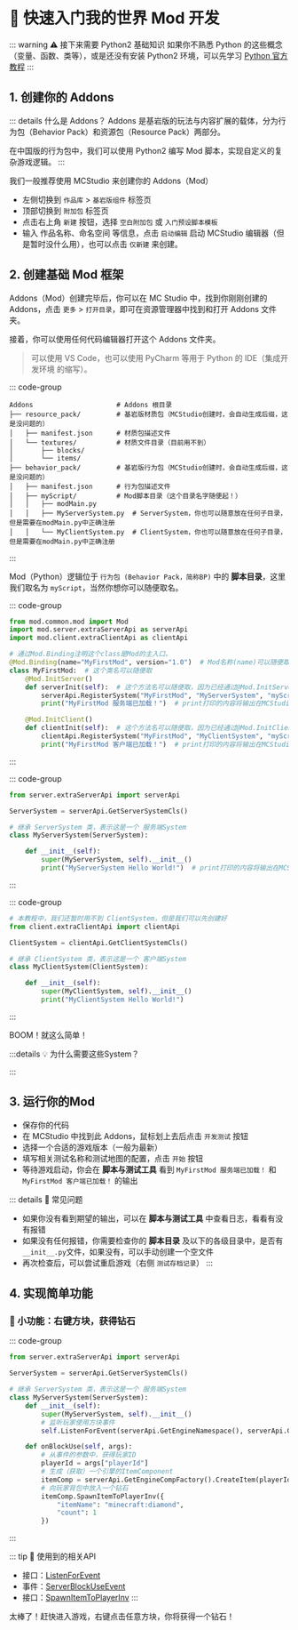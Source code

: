# 🚀 快速入门我的世界 Mod 开发

::: warning :warning: 接下来需要 Python2 基础知识
如果你不熟悉 Python 的这些概念（变量、函数、类等），或是还没有安装 Python2 环境，可以先学习 [Python 官方教程](https://docs.python.org/zh-cn/2/tutorial/index.html)
:::

## 1. 创建你的 Addons

::: details 什么是 Addons？
Addons 是基岩版的玩法与内容扩展的载体，分为行为包（Behavior Pack）和资源包（Resource Pack）两部分。

在中国版的行为包中，我们可以使用 Python2 编写 Mod 脚本，实现自定义的复杂游戏逻辑。
:::

我们一般推荐使用 MCStudio 来创建你的 Addons（Mod）

- 左侧切换到 `作品库` > `基岩版组件` 标签页
- 顶部切换到 `附加包` 标签页
- 点击右上角 `新建` 按钮，选择 `空白附加包` 或 `入门预设脚本模板`
- 输入 作品名称、命名空间 等信息，点击 `启动编辑` 启动 MCStudio 编辑器（但是暂时没什么用），也可以点击 `仅新建` 来创建。

## 2. 创建基础 Mod 框架

Addons（Mod）创建完毕后，你可以在 MC Studio 中，找到你刚刚创建的 Addons，点击 `更多` > `打开目录`，即可在资源管理器中找到和打开 Addons 文件夹。

接着，你可以使用任何代码编辑器打开这个 Addons 文件夹。

> 可以使用 VS Code，也可以使用 PyCharm 等用于 Python 的 IDE（集成开发环境 的缩写）。

::: code-group
``` [Addons目录结构]
Addons                     # Addons 根目录
├── resource_pack/         # 基岩版材质包（MCStudio创建时，会自动生成后缀，这是没问题的）
│   ├── manifest.json      # 材质包描述文件
│   └── textures/          # 材质文件目录（目前用不到）
│       ├── blocks/
│       └── items/
├── behavior_pack/         # 基岩版行为包（MCStudio创建时，会自动生成后缀，这是没问题的）
│   ├── manifest.json      # 行为包描述文件
│   ├── myScript/          # Mod脚本目录（这个目录名字随便起！）
│   │   ├── modMain.py
│   │   ├── MyServerSystem.py  # ServerSystem，你也可以随意放在任何子目录，但是需要在modMain.py中正确注册
│   │   └── MyClientSystem.py  # ClientSystem，你也可以随意放在任何子目录，但是需要在modMain.py中正确注册
```
:::

Mod（Python）逻辑位于 `行为包 (Behavior Pack，简称BP)` 中的 **脚本目录**，这里我们取名为 `myScript`，当然你想你可以随便取名。

::: code-group
```python [BP/myScript/modMain.py]
from mod.common.mod import Mod
import mod.server.extraServerApi as serverApi
import mod.client.extraClientApi as clientApi

# 通过Mod.Binding注明这个class是Mod的主入口。
@Mod.Binding(name="MyFirstMod", version="1.0")  # Mod名称(name)可以随便取，但是需要唯一且用于下方注册系统和后续注册事件监听。
class MyFirstMod:  # 这个类名可以随便取
    @Mod.InitServer()
    def serverInit(self):  # 这个方法名可以随便取，因为已经通过@Mod.InitServer()注明是服务端的初始化方法
        serverApi.RegisterSystem("MyFirstMod", "MyServerSystem", "myScript.MyServerSystem.MyServerSystem")
        print("MyFirstMod 服务端已加载！")  # print打印的内容将输出在MCStudio的 日志与调试工具 中

    @Mod.InitClient()
    def clientInit(self):  # 这个方法名可以随便取，因为已经通过@Mod.InitClient()注明是客户端的初始化方法
        clientApi.RegisterSystem("MyFirstMod", "MyClientSystem", "myScript.MyClientSystem.MyClientSystem")
        print("MyFirstMod 客户端已加载！")  # print打印的内容将输出在MCStudio的 日志与调试工具 中
```
:::

::: code-group
```python [BP/myScript/MyServerSystem.py]
from server.extraServerApi import serverApi

ServerSystem = serverApi.GetServerSystemCls()

# 继承 ServerSystem 类，表示这是一个 服务端System
class MyServerSystem(ServerSystem):

    def __init__(self):
        super(MyServerSystem, self).__init__()
        print("MyServerSystem Hello World!")  # print打印的内容将输出在MCStudio的 日志与调试工具 中
```
:::

::: code-group
```python [BP/myScript/MyClientSystem.py]
# 本教程中，我们还暂时用不到 ClientSystem，但是我们可以先创建好
from client.extraClientApi import clientApi

ClientSystem = clientApi.GetClientSystemCls()

# 继承 ClientSystem 类，表示这是一个 客户端System
class MyClientSystem(ClientSystem):

    def __init__(self):
        super(MyClientSystem, self).__init__()
        print("MyClientSystem Hello World!")
```
:::

BOOM！就这么简单！

:::details :bulb: 为什么需要这些System？
<!--@include: @/wiki/1-Mod脚本开发/为什么是System.md-->
:::

## 3. 运行你的Mod

- 保存你的代码
- 在 MCStudio 中找到此 Addons，鼠标划上去后点击 `开发测试` 按钮
- 选择一个合适的游戏版本（一般为最新）
- 填写相关测试名称和测试地图的配置，点击 `开始` 按钮
- 等待游戏启动，你会在 **脚本与测试工具** 看到 `MyFirstMod 服务端已加载！` 和 `MyFirstMod 客户端已加载！` 的输出

::: details :thinking: 常见问题
- 如果你没有看到期望的输出，可以在 **脚本与测试工具** 中查看日志，看看有没有报错
- 如果没有任何报错，你需要检查你的 **脚本目录** 及以下的各级目录中，是否有`__init__.py`文件，如果没有，可以手动创建一个空文件
- 再次检查后，可以尝试重启游戏（右侧 `测试存档记录`）
:::

## 4. 实现简单功能

### 🧪 小功能：右键方块，获得钻石

::: code-group
```python [BP/myScript/MyServerSystem.py]
from server.extraServerApi import serverApi

ServerSystem = serverApi.GetServerSystemCls()

# 继承 ServerSystem 类，表示这是一个 服务端System
class MyServerSystem(ServerSystem):
    def __init__(self):
        super(MyServerSystem, self).__init__()
        # 监听玩家使用方块事件 
        self.ListenForEvent(serverApi.GetEngineNamespace(), serverApi.GetEngineSystemName(), "ServerBlockUseEvent", self, self.onBlockUse)

    def onBlockUse(self, args):
        # 从事件的参数中，获得玩家ID
        playerId = args["playerId"]
        # 生成（获取）一个引擎的ItemComponent
        itemComp = serverApi.GetEngineCompFactory().CreateItem(playerId)
        # 向玩家背包中放入一个钻石
        itemComp.SpawnItemToPlayerInv({
            "itemName": "minecraft:diamond",
            "count": 1
        })
```
:::

::: tip 🔌 使用到的相关API
- 接口：[ListenForEvent](/mcdocs/1-ModAPI/接口/通用/事件.html#listenforevent)
- 事件：[ServerBlockUseEvent](/mcdocs/1-ModAPI/事件/方块.html#serverblockuseevent)
- 接口：[SpawnItemToPlayerInv](/mcdocs/1-ModAPI/接口/玩家/背包.html#spawnitemtoplayerinv)
:::

太棒了！赶快进入游戏，右键点击任意方块，你将获得一个钻石！